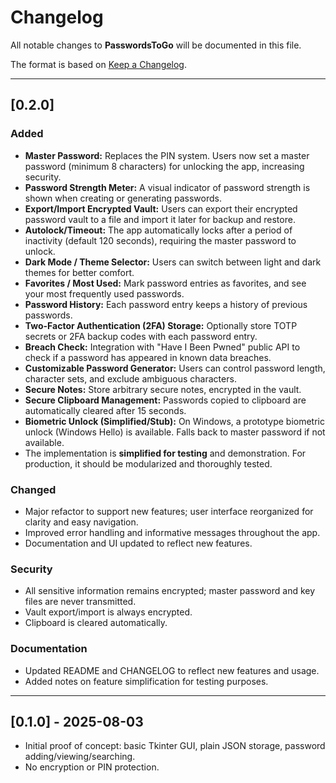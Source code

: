 # Changelog

All notable changes to **PasswordsToGo** will be documented in this file.

The format is based on [Keep a Changelog](https://keepachangelog.com/en/1.0.0/).

---

## [0.2.0]

### Added
- **Master Password:** Replaces the PIN system. Users now set a master password (minimum 8 characters) for unlocking the app, increasing security.
- **Password Strength Meter:** A visual indicator of password strength is shown when creating or generating passwords.
- **Export/Import Encrypted Vault:** Users can export their encrypted password vault to a file and import it later for backup and restore.
- **Autolock/Timeout:** The app automatically locks after a period of inactivity (default 120 seconds), requiring the master password to unlock.
- **Dark Mode / Theme Selector:** Users can switch between light and dark themes for better comfort.
- **Favorites / Most Used:** Mark password entries as favorites, and see your most frequently used passwords.
- **Password History:** Each password entry keeps a history of previous passwords.
- **Two-Factor Authentication (2FA) Storage:** Optionally store TOTP secrets or 2FA backup codes with each password entry.
- **Breach Check:** Integration with "Have I Been Pwned" public API to check if a password has appeared in known data breaches.
- **Customizable Password Generator:** Users can control password length, character sets, and exclude ambiguous characters.
- **Secure Notes:** Store arbitrary secure notes, encrypted in the vault.
- **Secure Clipboard Management:** Passwords copied to clipboard are automatically cleared after 15 seconds.
- **Biometric Unlock (Simplified/Stub):** On Windows, a prototype biometric unlock (Windows Hello) is available. Falls back to master password if not available.
- The implementation is **simplified for testing** and demonstration. For production, it should be modularized and thoroughly tested.

### Changed
- Major refactor to support new features; user interface reorganized for clarity and easy navigation.
- Improved error handling and informative messages throughout the app.
- Documentation and UI updated to reflect new features.

### Security
- All sensitive information remains encrypted; master password and key files are never transmitted.
- Vault export/import is always encrypted.
- Clipboard is cleared automatically.

### Documentation
- Updated README and CHANGELOG to reflect new features and usage.
- Added notes on feature simplification for testing purposes.

---

## [0.1.0] - 2025-08-03

- Initial proof of concept: basic Tkinter GUI, plain JSON storage, password adding/viewing/searching.
- No encryption or PIN protection.
